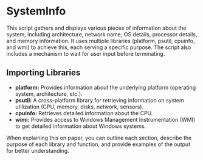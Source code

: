 # SystemInfo

<p>This script gathers and displays various pieces of information about the system, including architecture, network name, OS details, processor details, and memory information. It uses multiple libraries (platform, psutil, cpuinfo, and wmi) to achieve this, each serving a specific purpose. The script also includes a mechanism to wait for user input before terminating.</p>

<h2>Importing Libraries</h2>
<ul>
  <li><b>platform:</b> Provides information about the underlying platform (operating system, architecture, etc.).</li>
  <li><b>psutil:</b> A cross-platform library for retrieving information on system utilization (CPU, memory, disks, network, sensors).</li>
  <li><b>cpuinfo:</b> Retrieves detailed information about the CPU.</li>
  <li><b>wimi:</b> Provides access to Windows Management Instrumentation (WMI) to get detailed information about Windows systems.</li>
</ul>

<p>When explaining this on paper, you can outline each section, describe the purpose of each library and function, and provide examples of the output for better understanding.</p>
